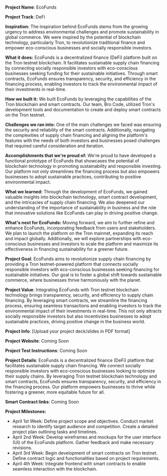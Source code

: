 **Project Name**: EcoFunds

**Project Track**: DeFi

**Inspiration:**
The inspiration behind EcoFunds stems from the growing urgency to address environmental challenges and promote sustainability in global commerce. We were inspired by the potential of blockchain technology, particularly Tron, to revolutionize traditional finance and empower eco-conscious businesses and socially responsible investors.

**What it does:**
EcoFunds is a decentralized finance (DeFi) platform built on the Tron testnet blockchain. It facilitates sustainable supply chain financing by connecting socially responsible investors with eco-conscious businesses seeking funding for their sustainable initiatives. Through smart contracts, EcoFunds ensures transparency, security, and efficiency in the financing process, enabling investors to track the environmental impact of their investments in real-time.

**How we built it:**
We built EcoFunds by leveraging the capabilities of the Tron blockchain and smart contracts. Our team, Bro Code, utilized Tron's development tools and documentation to create and deploy smart contracts on the Tron testnet. 

**Challenges we ran into:**
One of the main challenges we faced was ensuring the security and reliability of the smart contracts. Additionally, navigating the complexities of supply chain financing and aligning the platform's features with the needs of both investors and businesses posed challenges that required careful consideration and iteration.

**Accomplishments that we're proud of:**
We're proud to have developed a functional prototype of EcoFunds that showcases the potential of blockchain technology in promoting sustainability and responsible investing. Our platform not only streamlines the financing process but also empowers businesses to adopt sustainable practices, contributing to positive environmental impact.

**What we learned:**
Through the development of EcoFunds, we gained valuable insights into blockchain technology, smart contract development, and the intricacies of supply chain financing. We also deepened our understanding of the importance of sustainability in business and the role that innovative solutions like EcoFunds can play in driving positive change.

**What's next for EcoFunds:**
Moving forward, we aim to further refine and enhance EcoFunds, incorporating feedback from users and stakeholders. We plan to launch the platform on the Tron mainnet, expanding its reach and impact globally. Additionally, we will explore partnerships with eco-conscious businesses and investors to scale the platform and maximize its effectiveness in financing sustainability for a greener future.


**Project Goal**: EcoFunds aims to revolutionize supply chain financing by providing a Tron testnet-powered platform that connects socially responsible investors with eco-conscious businesses seeking financing for sustainable initiatives. Our goal is to foster a global shift towards sustainable commerce, where businesses thrive harmoniously with the planet.

**Project Value**: Integrating EcoFunds with Tron testnet blockchain technology brings transparency, security, and efficiency to supply chain financing. By leveraging smart contracts, we streamline the financing process, ensuring seamless transactions and enabling investors to track the environmental impact of their investments in real-time. This not only attracts socially responsible investors but also incentivizes businesses to adopt sustainable practices, driving positive change in the business world.

**Project Info**: [Upload your project deck/slides in PDF format]

**Project Website**: Coming Soon

**Project Test Instructions**: Coming Soon

**Project Details**: EcoFunds is a decentralized finance (DeFi) platform that facilitates sustainable supply chain financing. We connect socially responsible investors with eco-conscious businesses looking to optimize their supply chains. By leveraging Tron testnet blockchain technology and smart contracts, EcoFunds ensures transparency, security, and efficiency in the financing process. Our platform empowers businesses to thrive while fostering a greener, more equitable future for all.

**Smart Contract links**: Coming Soon

**Project Milestones:** 
- April 1st Week: Define project scope and objectives. Conduct market research to identify target audience and competition. Create a detailed project plan outlining tasks and timelines.
- April 2nd Week: Develop wireframes and mockups for the user interface (UI) of the EcoFunds platform. Gather feedback and make necessary revisions.
- April 3rd Week: Begin development of smart contracts on Tron testnet. Define contract logic and functionalities based on project requirements.
- April 4th Week: Integrate frontend with smart contracts to enable seamless interaction with the blockchain.